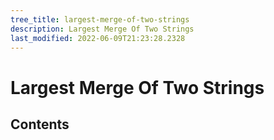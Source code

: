 ```yaml
---
tree_title: largest-merge-of-two-strings
description: Largest Merge Of Two Strings
last_modified: 2022-06-09T21:23:28.2328
---
```


# Largest Merge Of Two Strings

## Contents
